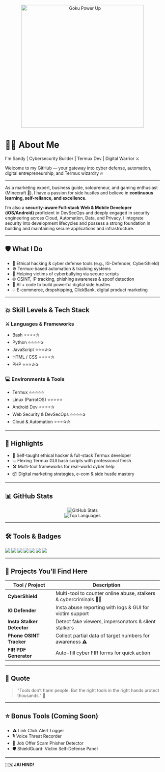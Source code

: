 <p align="center">
  <img src="https://media.giphy.com/media/xT0xeJpnrWC4XWblEk/giphy.gif" alt="Goku Power Up" width="400"/>
</p>

# 👨‍💻 About Me

I'm Sandy | Cybersecurity Builder | Termux Dev | Digital Warrior ⚔️

Welcome to my GitHub — your gateway into cyber defense, automation, digital entrepreneurship, and Termux wizardry 🔥

---

As a marketing expert, business guide, solopreneur, and gaming enthusiast (Minecraft 🥰), I have a passion for side hustles and believe in **continuous learning, self-reliance, and excellence**.

I’m also a **security-aware Full-stack Web & Mobile Developer (iOS/Android)** proficient in DevSecOps and deeply engaged in security engineering across Cloud, Automation, Data, and Privacy. I integrate security into development lifecycles and possess a strong foundation in building and maintaining secure applications and infrastructure.

---

## 🛡️ What I Do

- 🔐 Ethical hacking & cyber defense tools (e.g., IG-Defender, CyberShield)
- ⚙️ Termux-based automation & tracking systems
- 📱 Helping victims of cyberbullying via secure scripts
- 🌐 OSINT, IP tracking, phishing awareness & spoof detection
- 🧠 AI + code to build powerful digital side hustles
- 💡 E-commerce, dropshipping, ClickBank, digital product marketing

---

## 💥 Skill Levels & Tech Stack

### ⚔️ Languages & Frameworks

- Bash ⭐⭐⭐⭐✰
- Python ⭐⭐⭐⭐✰
- JavaScript ⭐⭐⭐✰✰
- HTML / CSS ⭐⭐⭐⭐✰
- PHP ⭐⭐⭐✰✰

### 💻 Environments & Tools

- Termux ⭐⭐⭐⭐⭐
- Linux (ParrotOS) ⭐⭐⭐⭐⭐
- Android Dev ⭐⭐⭐⭐✰
- Web Security & DevSecOps ⭐⭐⭐⭐✰
- Cloud & Automation ⭐⭐⭐✰✰

---

## 🚀 Highlights

- 🧠 Self-taught ethical hacker & full-stack Termux developer
- 💥 Flexing Termux GUI bash scripts with professional finish
- 🛠️ Multi-tool frameworks for real-world cyber help
- 📦 Digital marketing strategies, e-com & side hustle mastery

---

## 📊 GitHub Stats

<p align="center">
  <img src="https://github-readme-stats.vercel.app/api?username=coderwizy&show_icons=true&theme=radical" alt="GitHub Stats"/>
  <br>
  <img src="https://github-readme-stats.vercel.app/api/top-langs/?username=coderwizy&layout=compact&theme=radical" alt="Top Languages"/>
</p>

---

## 🛠️ Tools & Badges

<p>
  <img src="https://img.shields.io/badge/Linux-FCC624?style=flat&logo=linux&logoColor=black"/>
  <img src="https://img.shields.io/badge/Bash-4EAA25?style=flat&logo=gnubash&logoColor=white"/>
  <img src="https://img.shields.io/badge/Python-3776AB?style=flat&logo=python&logoColor=white"/>
  <img src="https://img.shields.io/badge/Termux-000000?style=flat&logo=termux&logoColor=white"/>
  <img src="https://img.shields.io/badge/ParrotOS-0084FF?style=flat&logo=linux&logoColor=white"/>
  <img src="https://img.shields.io/badge/DevSecOps-blueviolet?style=flat"/>
  <img src="https://img.shields.io/badge/AI-Automation-orange"/>
</p>

---

## 🧰 Projects You’ll Find Here

| Tool / Project            | Description                                                         |
|---------------------------|---------------------------------------------------------------------|
| **CyberShield**           | Multi-tool to counter online abuse, stalkers & cybercriminals 👨‍💻 |
| **IG Defender**           | Insta abuse reporting with logs & GUI for victim support           |
| **Insta Stalker Detector**| Detect fake viewers, impersonators & silent stalkers               |
| **Phone OSINT Tracker**   | Collect partial data of target numbers for awareness ⚠️         |
| **FIR PDF Generator**     | Auto-fill cyber FIR forms for quick action                        |

---

## 📌 Quote

> "Tools don’t harm people. But the right tools in the right hands protect thousands." 💙

---

## ⭐ Bonus Tools (Coming Soon)

- ⚠️ Link Click Alert Logger
- 🎙️ Voice Threat Recorder
- 💼 Job Offer Scam Phisher Detector
- 🛡️ ShieldGuard: Victim Self-Defense Panel

---

🇮🇳 **JAI HIND!**

